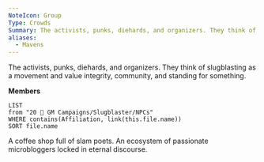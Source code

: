 ```yaml
---
NoteIcon: Group
Type: Crowds
Summary: The activists, punks, diehards, and organizers. They think of slugblasting as a movement and value integrity, community, and standing for something.
aliases:
  - Mavens
---
```

The activists, punks, diehards, and organizers. They think of slugblasting as a movement and value integrity, community, and standing for something.

**Members**
```dataview
LIST
from "20 🌟 GM Campaigns/Slugblaster/NPCs"
WHERE contains(Affiliation, link(this.file.name))
SORT file.name
```
A coffee shop full of slam poets. An ecosystem of passionate microbloggers locked in eternal discourse.